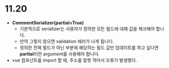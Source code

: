 # 11.20

- **CommentSerializer(partial=True)**
  - 기본적으로 serializer는 사용자가 정의한 모든 필드에 대해 값을 체크해야 합니다.
  - 만약 그렇지 않으면 validation 에러가 나게 됩니다.
  - 정의한 전체 필드가 아닌 부분에 해당하는 필드 값만 업데이트를 하고 싶다면 **partial**이란 argument를 사용해야 합니다.
- vue 컴포넌트를 import 할 때, 주소를 잘못 적어서 오류가 발생했다.